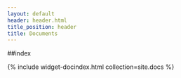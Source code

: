 ```yaml
---
layout: default
header: header.html
title_position: header
title: Documents
---
```


##index

{% include widget-docindex.html collection=site.docs %}
